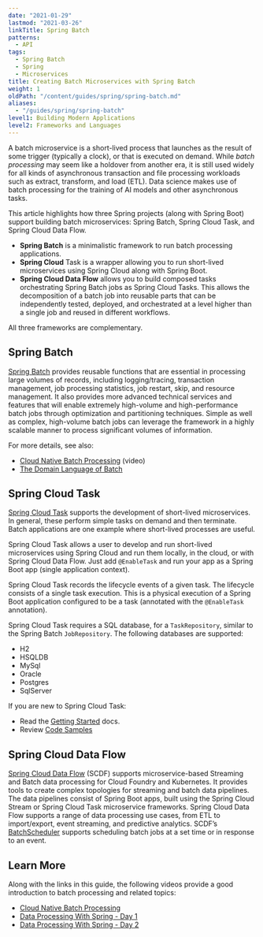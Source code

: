 ```yaml
---
date: "2021-01-29"
lastmod: "2021-03-26"
linkTitle: Spring Batch
patterns:
  - API
tags:
  - Spring Batch
  - Spring
  - Microservices
title: Creating Batch Microservices with Spring Batch
weight: 1
oldPath: "/content/guides/spring/spring-batch.md"
aliases:
  - "/guides/spring/spring-batch"
level1: Building Modern Applications
level2: Frameworks and Languages
---
```


A batch microservice is a short-lived process that launches as the result of some trigger (typically a clock), or that is executed on demand. While _batch processing_ may seem like a holdover from another era, it is still used widely for all kinds of asynchronous transaction and file processing workloads such as extract, transform, and load (ETL). Data science makes use of batch processing for the training of AI models and other asynchronous tasks.

This article highlights how three Spring projects (along with Spring Boot) support building batch microservices: Spring Batch, Spring Cloud Task, and Spring Cloud Data Flow.

- **Spring Batch** is a minimalistic framework to run batch processing applications.
- **Spring Cloud** Task is a wrapper allowing you to run short-lived microservices using Spring Cloud along with Spring Boot.
- **Spring Cloud Data Flow** allows you to build composed tasks orchestrating Spring Batch jobs as Spring Cloud Tasks. This allows the decomposition of a batch job into reusable parts that can be independently tested, deployed, and orchestrated at a level higher than a single job and reused in different workflows.

All three frameworks are complementary.

## Spring Batch

[Spring Batch](https://spring.io/projects/spring-batch) provides reusable functions that are essential in processing large volumes of records, including logging/tracing, transaction management, job processing statistics, job restart, skip, and resource management. It also provides more advanced technical services and features that will enable extremely high-volume and high-performance batch jobs through optimization and partitioning techniques. Simple as well as complex, high-volume batch jobs can leverage the framework in a highly scalable manner to process significant volumes of information.

For more details, see also:

- [Cloud Native Batch Processing](/tv/spring-live/0007/) (video)
- [The Domain Language of Batch](https://docs.spring.io/spring-batch/docs/current/reference/html/domain.html)

## Spring Cloud Task

[Spring Cloud Task](https://docs.spring.io/spring-cloud-task/docs/2.3.0-M1/reference/) supports the development of short-lived microservices. In general, these perform simple tasks on demand and then terminate. Batch applications are one example where short-lived processes are useful.

Spring Cloud Task allows a user to develop and run short-lived microservices using Spring Cloud and run them locally, in the cloud, or with Spring Cloud Data Flow. Just add `@EnableTask` and run your app as a Spring Boot app (single application context).

Spring Cloud Task records the lifecycle events of a given task. The lifecycle consists of a single task execution. This is a physical execution of a Spring Boot application configured to be a task (annotated with the `@EnableTask` annotation).

Spring Cloud Task requires a SQL database, for a `TaskRepository`, similar to the Spring Batch `JobRepository`. The following databases are supported:

- H2
- HSQLDB
- MySql
- Oracle
- Postgres
- SqlServer

If you are new to Spring Cloud Task:

- Read the [Getting Started](https://docs.spring.io/spring-cloud-task/docs/current/reference/#getting-started) docs.
- Review [Code Samples](https://github.com/spring-cloud/spring-cloud-task/tree/master/spring-cloud-task-samples)

## Spring Cloud Data Flow

[Spring Cloud Data Flow](https://spring.io/projects/spring-cloud-dataflow) (SCDF) supports microservice-based Streaming and Batch data processing for Cloud Foundry and Kubernetes. It provides tools to create complex topologies for streaming and batch data pipelines. The data pipelines consist of Spring Boot apps, built using the Spring Cloud Stream or Spring Cloud Task microservice frameworks. Spring Cloud Data Flow supports a range of data processing use cases, from ETL to import/export, event streaming, and predictive analytics. SCDF’s [BatchScheduler](https://dataflow.spring.io/docs/feature-guides/batch/scheduling/) supports scheduling batch jobs at a set time or in response to an event.

## Learn More

Along with the links in this guide, the following videos provide a good introduction to batch processing and related topics:

- [Cloud Native Batch Processing](/tv/spring-live/0007/)
- [Data Processing With Spring - Day 1](/tv/springone-tour/0007/)
- [Data Processing With Spring - Day 2](/tv/springone-tour/0008/)
